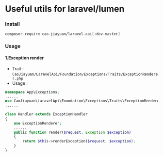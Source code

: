 # Useful utils for laravel/lumen

### Install
```composer require cao-jiayuan/laravel-api[:dev-master]```
### Usage

#### 1.Exception render

* Trait : ```CaoJiayuan/LaravelApi/Foundation/Exceptions/Traits/ExceptionRenderer.php```
* Usage : 
```php
namespace App\Exceptions;
......
use CaoJiayuan\LaravelApi\Foundation\Exceptions\Traits\ExceptionRenderer;
......

class Handler extends ExceptionHandler
{
    use ExceptionRenderer;
    ......
    public function render($request, Exception $exception)
    {
        return $this->renderException($request, $exception);
    }
}

```
